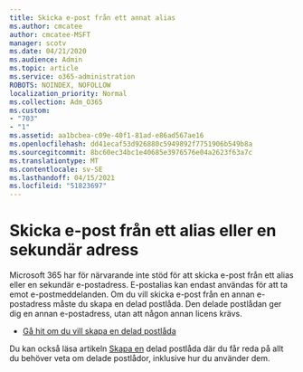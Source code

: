 ```yaml
---
title: Skicka e-post från ett annat alias
ms.author: cmcatee
author: cmcatee-MSFT
manager: scotv
ms.date: 04/21/2020
ms.audience: Admin
ms.topic: article
ms.service: o365-administration
ROBOTS: NOINDEX, NOFOLLOW
localization_priority: Normal
ms.collection: Adm_O365
ms.custom:
- "703"
- "1"
ms.assetid: aa1bcbea-c09e-40f1-81ad-e86ad567ae16
ms.openlocfilehash: dd41ecaf53d926880c5949892f7751906b549b8a
ms.sourcegitcommit: 8bc60ec34bc1e40685e3976576e04a2623f63a7c
ms.translationtype: MT
ms.contentlocale: sv-SE
ms.lasthandoff: 04/15/2021
ms.locfileid: "51823697"
---
```

# <a name="send-email-from-an-alias-or-secondary-address"></a>Skicka e-post från ett alias eller en sekundär adress

Microsoft 365 har för närvarande inte stöd för att skicka e-post från ett alias eller en sekundär e-postadress. E-postalias kan endast användas för att ta emot e-postmeddelanden. Om du vill skicka e-post från en annan e-postadress måste du skapa en delad postlåda. Den delade postlådan ger dig en annan e-postadress, utan att någon annan licens krävs.
  
- [Gå hit om du vill skapa en delad postlåda](https://portal.office.com/AdminPortal/Home#/AssistedGuide/addemailoptions)

Du kan också läsa artikeln [Skapa en](https://docs.microsoft.com/microsoft-365/admin/email/create-a-shared-mailbox) delad postlåda där du får reda på allt du behöver veta om delade postlådor, inklusive hur du använder dem.